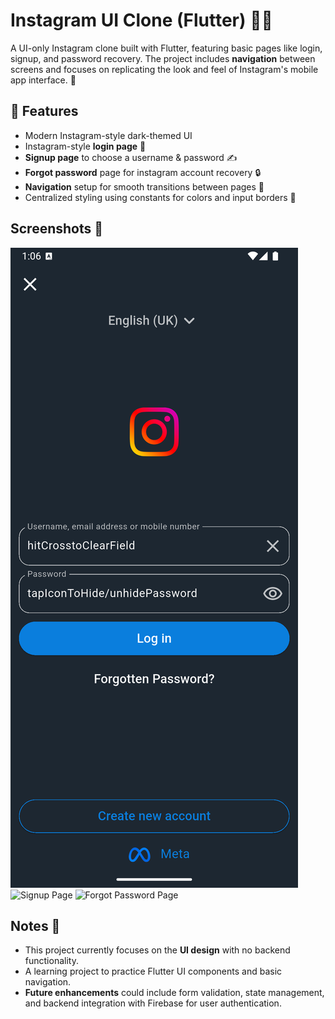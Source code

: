 # Instagram UI Clone (Flutter) 📱✨

A UI-only Instagram clone built with Flutter, featuring basic pages like login, signup, and password recovery. The project includes **navigation** between screens and focuses on replicating the look and feel of Instagram's mobile app interface. 🔄

## 🚀 Features
- Modern Instagram-style dark-themed UI
- Instagram-style **login page** 🔑 
- **Signup page** to choose a username & password ✍️
- **Forgot password** page for instagram account recovery 🔒
- **Navigation** setup for smooth transitions between pages 🔄
- Centralized styling using constants for colors and input borders 🎨

## Screenshots 📸

![Login Page](assets/loginPage.png)
![Signup Page](assets/signupPage.png)
![Forgot Password Page](assets/forgotPage.png)

## Notes 📝

- This project currently focuses on the **UI design** with no backend functionality.
- A learning project to practice Flutter UI components and basic navigation.
- **Future enhancements** could include form validation, state management, and backend integration with Firebase for user authentication.